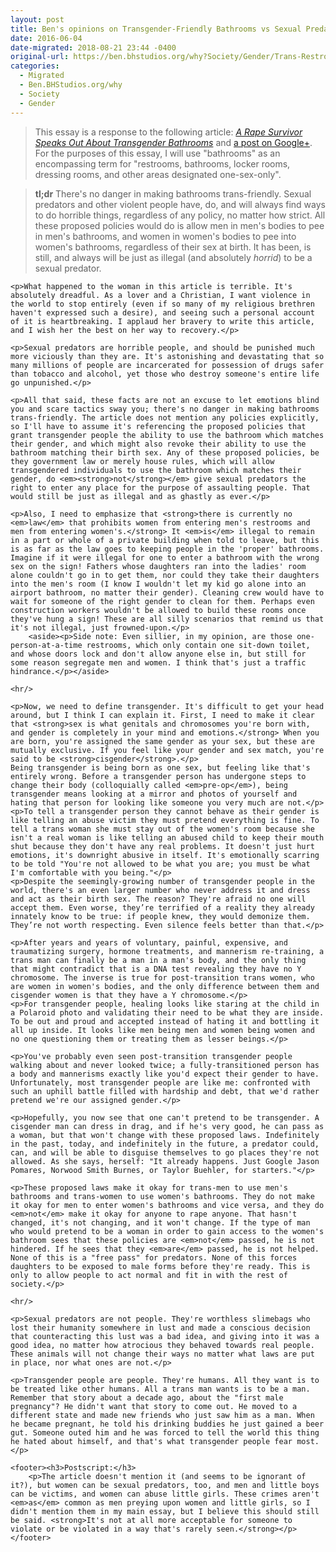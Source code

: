 ```yaml
---
layout: post
title: Ben's opinions on Transgender-Friendly Bathrooms vs Sexual Predation.
date: 2016-06-04
date-migrated: 2018-08-21 23:44 -0400
original-url: https://ben.bhstudios.org/why?Society/Gender/Trans-Restrooms-vs-Sexual-Predation
categories:
  - Migrated
  - Ben.BHStudios.org/why
  - Society
  - Gender
---
```


<blockquote>This essay is a response to the following article: <a href="http://thefederalist.com/2015/11/23/a-rape-survivor-speaks-out-about-transgender-bathrooms/"><i>A Rape Survivor Speaks Out About Transgender Bathrooms</i></a> and <a href="https://plus.google.com/106132190902853507998/posts/4De5apaq3ZC">a post on Google+</a>. For the purposes of this essay, I will use "bathrooms" as an encompassing term for "restrooms, bathrooms, locker rooms, dressing rooms, and other areas designated one-sex-only".</blockquote>

<blockquote class="hero"><strong>tl;dr</strong> There's no danger in making bathrooms trans-friendly. Sexual predators and other violent people have, do, and will always find ways to do horrible things, regardless of any policy, no matter how strict. All these proposed policies would do is allow men in men's bodies to pee in men's bathrooms, and women in women's bodies to pee into women's bathrooms, regardless of their sex at birth. It has been, is still, and always will be just as illegal (and absolutely <em>horrid</em>) to be a sexual predator.</blockquote>

<article id="Essay">

	<p>What happened to the woman in this article is terrible. It's absolutely dreadful. As a lover and a Christian, I want violence in the world to stop entirely (even if so many of my religious brethren haven't expressed such a desire), and seeing such a personal account of it is heartbreaking. I applaud her bravery to write this article, and I wish her the best on her way to recovery.</p>

	<p>Sexual predators are horrible people, and should be punished much more viciously than they are. It's astonishing and devastating that so many millions of people are incarcerated for possession of drugs safer than tobacco and alcohol, yet those who destroy someone's entire life go unpunished.</p>

	<p>All that said, these facts are not an excuse to let emotions blind you and scare tactics sway you; there's no danger in making bathrooms trans-friendly. The article does not mention any policies explicitly, so I'll have to assume it's referencing the proposed policies that grant transgender people the ability to use the bathroom which matches their gender, and which might also revoke their ability to use the bathroom matching their birth sex. Any of these proposed policies, be they government law or merely house rules, which will allow transgendered individuals to use the bathroom which matches their gender, do <em><strong>not</strong></em> give sexual predators the right to enter any place for the purpose of assaulting people. That would still be just as illegal and as ghastly as ever.</p>

	<p>Also, I need to emphasize that <strong>there is currently no <em>law</em> that prohibits women from entering men's restrooms and men from entering women's.</strong> It <em>is</em> illegal to remain in a part or whole of a private building when told to leave, but this is as far as the law goes to keeping people in the 'proper' bathrooms. Imagine if it were illegal for one to enter a bathroom with the wrong sex on the sign! Fathers whose daughters ran into the ladies' room alone couldn't go in to get them, nor could they take their daughters into the men's room (I know I wouldn't let my kid go alone into an airport bathroom, no matter their gender). Cleaning crew would have to wait for someone of the right gender to clean for them. Perhaps even construction workers wouldn't be allowed to build these rooms once they've hung a sign! These are all silly scenarios that remind us that it's not illegal, just frowned-upon.</p>
		<aside><p>Side note: Even sillier, in my opinion, are those one-person-at-a-time restrooms, which only contain one sit-down toilet, and whose doors lock and don't allow anyone else in, but still for some reason segregate men and women. I think that's just a traffic hindrance.</p></aside>

	<hr/>

	<p>Now, we need to define transgender. It's difficult to get your head around, but I think I can explain it. First, I need to make it clear that <strong>sex is what genitals and chromosomes you're born with, and gender is completely in your mind and emotions.</strong> When you are born, you're assigned the same gender as your sex, but these are mutually exclusive. If you feel like your gender and sex match, you're said to be <strong>cisgender</strong>.</p>
	Being transgender is being born as one sex, but feeling like that's entirely wrong. Before a transgender person has undergone steps to change their body (colloquially called <em>pre-op</em>), being transgender means looking at a mirror and photos of yourself and hating that person for looking like someone you very much are not.</p>
	<p>To tell a transgender person they cannot behave as their gender is like telling an abuse victim they must pretend everything is fine. To tell a trans woman she must stay out of the women's room because she isn't a real woman is like telling an abused child to keep their mouth shut because they don't have any real problems. It doesn't just hurt emotions, it's downright abusive in itself. It's emotionally scarring to be told "You're not allowed to be what you are; you must be what I'm comfortable with you being."</p>
	<p>Despite the seemingly-growing number of transgender people in the world, there's an even larger number who never address it and dress and act as their birth sex. The reason? They're afraid no one will accept them. Even worse, they’re terrified of a reality they already innately know to be true: if people knew, they would demonize them. They’re not worth respecting. Even silence feels better than that.</p>

	<p>After years and years of voluntary, painful, expensive, and traumatizing surgery, hormone treatments, and mannerism re-training, a trans man can finally be a man in a man's body, and the only thing that might contradict that is a DNA test revealing they have no Y chromosome. The inverse is true for post-transition trans women, who are women in women's bodies, and the only difference between them and cisgender women is that they have a Y chromosome.</p>
	<p>For transgender people, healing looks like staring at the child in a Polaroid photo and validating their need to be what they are inside. To be out and proud and accepted instead of hating it and bottling it all up inside. It looks like men being men and women being women and no one questioning them or treating them as lesser beings.</p>

	<p>You've probably even seen post-transition transgender people walking about and never looked twice; a fully-transitioned person has a body and mannerisms exactly like you'd expect their gender to have. Unfortunately, most transgender people are like me: confronted with such an uphill battle filled with hardship and debt, that we'd rather pretend we're our assigned gender.</p>

	<p>Hopefully, you now see that one can't pretend to be transgender. A cisgender man can dress in drag, and if he's very good, he can pass as a woman, but that won't change with these proposed laws. Indefinitely in the past, today, and indefinitely in the future, a predator could, can, and will be able to disguise themselves to go places they're not allowed. As she says, herself: "It already happens. Just Google Jason Pomares, Norwood Smith Burnes, or Taylor Buehler, for starters."</p>

	<p>These proposed laws make it okay for trans-men to use men's bathrooms and trans-women to use women's bathrooms. They do not make it okay for men to enter women's bathrooms and vice versa, and they do <em>not</em> make it okay for anyone to rape anyone. That hasn't changed, it's not changing, and it won't change. If the type of man who would pretend to be a woman in order to gain access to the women's bathroom sees that these policies are <em>not</em> passed, he is not hindered. If he sees that they <em>are</em> passed, he is not helped. None of this is a "free pass" for predators. None of this forces daughters to be exposed to male forms before they're ready. This is only to allow people to act normal and fit in with the rest of society.</p>

	<hr/>

	<p>Sexual predators are not people. They're worthless slimebags who lost their humanity somewhere in lust and made a conscious decision that counteracting this lust was a bad idea, and giving into it was a good idea, no matter how atrocious they behaved towards real people. These animals will not change their ways no matter what laws are put in place, nor what ones are not.</p>

	<p>Transgender people are people. They're humans. All they want is to be treated like other humans. All a trans man wants is to be a man. Remember that story about a decade ago, about the "first male pregnancy"? He didn't want that story to come out. He moved to a different state and made new friends who just saw him as a man. When he became pregnant, he told his drinking buddies he just gained a beer gut. Someone outed him and he was forced to tell the world this thing he hated about himself, and that's what transgender people fear most.</p>

	<footer><h3>Postscript:</h3>
		<p>The article doesn't mention it (and seems to be ignorant of it?), but women can be sexual predators, too, and men and little boys can be victims, and women can abuse little girls. These crimes aren't <em>as</em> common as men preying upon women and little girls, so I didn't mention them in my main essay, but I believe this should still be said. <strong>It's not at all more acceptable for someone to violate or be violated in a way that's rarely seen.</strong></p>
	</footer>

</article>
